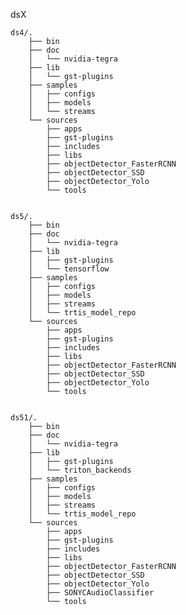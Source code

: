 
dsX

    ds4/.
        ├── bin
        ├── doc
        │   └── nvidia-tegra
        ├── lib
        │   └── gst-plugins
        ├── samples
        │   ├── configs
        │   ├── models
        │   └── streams
        └── sources
            ├── apps
            ├── gst-plugins
            ├── includes
            ├── libs
            ├── objectDetector_FasterRCNN
            ├── objectDetector_SSD
            ├── objectDetector_Yolo
            └── tools


    ds5/.
        ├── bin
        ├── doc
        │   └── nvidia-tegra
        ├── lib
        │   ├── gst-plugins
        │   └── tensorflow
        ├── samples
        │   ├── configs
        │   ├── models
        │   ├── streams
        │   └── trtis_model_repo
        └── sources
            ├── apps
            ├── gst-plugins
            ├── includes
            ├── libs
            ├── objectDetector_FasterRCNN
            ├── objectDetector_SSD
            ├── objectDetector_Yolo
            └── tools


    ds51/.
        ├── bin
        ├── doc
        │   └── nvidia-tegra
        ├── lib
        │   ├── gst-plugins
        │   └── triton_backends
        ├── samples
        │   ├── configs
        │   ├── models
        │   ├── streams
        │   └── trtis_model_repo
        └── sources
            ├── apps
            ├── gst-plugins
            ├── includes
            ├── libs
            ├── objectDetector_FasterRCNN
            ├── objectDetector_SSD
            ├── objectDetector_Yolo
            ├── SONYCAudioClassifier
            └── tools

